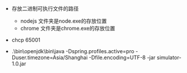 - 存放二进制可执行文件的路径
    - nodejs 文件夹是node.exe的存放位置
    - chrome 文件夹是chrome.exe的存放位置



- chcp 65001
- .\bin\openjdk\bin\java -Dspring.profiles.active=pro -Duser.timezone=Asia/Shanghai -Dfile.encoding=UTF-8 -jar simulator-1.0.jar